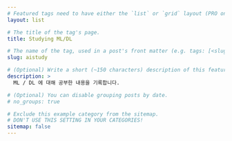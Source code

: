```yaml
---
# Featured tags need to have either the `list` or `grid` layout (PRO only).
layout: list

# The title of the tag's page.
title: Studying ML/DL

# The name of the tag, used in a post's front matter (e.g. tags: [<slug>]).
slug: aistudy

# (Optional) Write a short (~150 characters) description of this featured tag.
description: >
  ML / DL 에 대해 공부한 내용을 기록합니다.

# (Optional) You can disable grouping posts by date.
# no_groups: true

# Exclude this example category from the sitemap.
# DON'T USE THIS SETTING IN YOUR CATEGORIES!
sitemap: false
---
```

